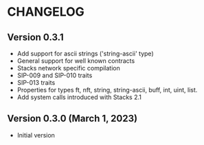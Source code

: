 CHANGELOG
=========

Version 0.3.1
-------------------------------

* Add support for ascii strings ('string-ascii' type)
* General support for well known contracts
* Stacks network specific compilation
* SIP-009 and SIP-010 traits
* SIP-013 traits
* Properties for types ft, nft, string, string-ascii, buff, int, uint, list.
* Add system calls introduced with Stacks 2.1

Version 0.3.0 (March 1, 2023)
-------------------------------

* Initial version
